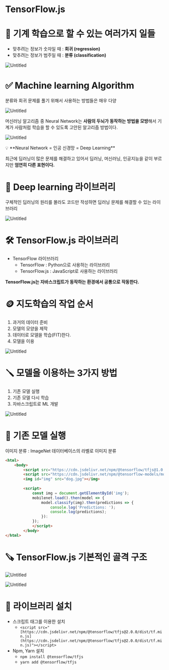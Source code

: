 # TensorFlow.js

# 📌 기계 학습으로 할 수 있는 여러가지 일들

- 맞추려는 정보가 숫자일 때 : **회귀 (regression)**
- 맞추려는 정보가 범주일 때 : **분류 (classification)**

![Untitled](TensorFlow%20js%2062a719e720394bff8205db49a7dc02a8/Untitled.png)

# ✅ Machine learning Algorithm

분류와 회귀 문제를 풀기 위해서 사용하는 방법들은 매우 다양

![Untitled](TensorFlow%20js%2062a719e720394bff8205db49a7dc02a8/Untitled%201.png)

머신러닝 알고리즘 중 Neural Network는 **사람의 두뇌가 동작하는 방법을 모방**해서 기계가 사람처럼 학습을 할 수 있도록 고안된 알고리즘 방법이다.

![Untitled](TensorFlow%20js%2062a719e720394bff8205db49a7dc02a8/Untitled%202.png)

<aside>
💡 **Neural Network = 인공 신경망 = Deep Learning**

</aside>

최근에 딥러닝이 많은 문제를 해결하고 있어서 딥러닝, 머신러닝, 인공지능을 같이 부르지만 **엄연히 다른 표현이다.**

# 🔧 Deep learning 라이브러리

구체적인 딥러닝의 원리를 몰라도 코드만 작성하면 딥러닝 문제를 해결할 수 있는 라이브러리

![Untitled](TensorFlow%20js%2062a719e720394bff8205db49a7dc02a8/Untitled%203.png)

# 🛠️ TensorFlow.js 라이브러리

- TensorFlow 라이브러리
    - TensorFlow : Python으로 사용하는 라이브러리
    - TensorFlow.js : JavaScript로 사용하는 라이브러리

**TensorFlow.js는 자바스크립트가 동작하는 환경에서 공통으로 작동한다.**

# 🪙 지도학습의 작업 순서

1. 과거의 데이터 준비
2. 모델의 모양을 제작
3. 데이터로 모델을 학습(FIT)한다.
4. 모델을 이용

![Untitled](TensorFlow%20js%2062a719e720394bff8205db49a7dc02a8/Untitled%204.png)

# 🪛 모델을 이용하는 3가지 방법

1. 기존 모델 실행
2. 기존 모델 다시 학습
3. 자바스크립트로 ML 개발

![Untitled](TensorFlow%20js%2062a719e720394bff8205db49a7dc02a8/Untitled%205.png)

# 🔮 기존 모델 실행

이미지 분류 : ImageNet 데이터베이스의 라벨로 이미지 분류

```html
<html>
	<body>
		<script src="https://cdn.jsdelivr.net/npm/@tensorflow/tfjs@1.0.1"></script>
		<script src="https://cdn.jsdelivr.net/npm/@tensorflow-models/mobilenet@1.0.0"> </script>
		<img id="img" src="dog.jpg"></img>
		
		<script>
			const img = document.getElementById('img');
			mobilenet.load().then(model => {
				model.classify(img).then(predictions => {
					console.log('Predictions: ');
					console.log(predictions);
				}):
			});
			</script>
		</body>
</html>
```

# 🪚 TensorFlow.js 기본적인 골격 구조

![Untitled](TensorFlow%20js%2062a719e720394bff8205db49a7dc02a8/Untitled%206.png)

![Untitled](TensorFlow%20js%2062a719e720394bff8205db49a7dc02a8/Untitled%207.png)

# 🧭 라이브러리 설치

- 스크립트 태그를 이용한 설치
    - `<script src="[https://cdn.jsdelivr.net/npm/@tensorflow/tfjs@2.0.0/dist/tf.min.js](https://cdn.jsdelivr.net/npm/@tensorflow/tfjs@2.0.0/dist/tf.min.js)"></script>`
- Npm, Yarn 설치
    - `npm install @tensorflow/tfjs`
    - `yarn add @tensorflow/tfjs`